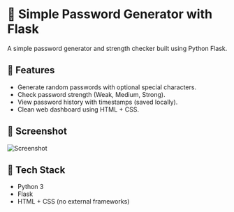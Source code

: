 # 🔐 Simple Password Generator with Flask

A simple password generator and strength checker built using Python Flask.

## 🚀 Features

- Generate random passwords with optional special characters.
- Check password strength (Weak, Medium, Strong).
- View password history with timestamps (saved locally).
- Clean web dashboard using HTML + CSS.

## 📸 Screenshot

![Screenshot](screenshot.png) <!-- Tambahkan jika ada -->

## 🧰 Tech Stack

- Python 3
- Flask
- HTML + CSS (no external frameworks)
